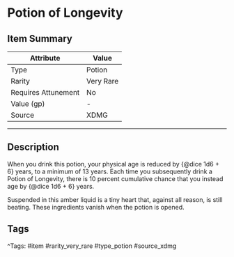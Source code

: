 # Potion of Longevity

## Item Summary

| Attribute            | Value                        |
|----------------------|------------------------------|
| Type                 | Potion |
| Rarity               | Very Rare             |
| Requires Attunement  | No                |
| Value (gp)           | -    |
| Source               | XDMG |

---

## Description

When you drink this potion, your physical age is reduced by {@dice 1d6 + 6} years, to a minimum of 13 years. Each time you subsequently drink a Potion of Longevity, there is 10 percent cumulative chance that you instead age by {@dice 1d6 + 6} years.

Suspended in this amber liquid is a tiny heart that, against all reason, is still beating. These ingredients vanish when the potion is opened.

## Tags

^Tags: #item #rarity_very_rare #type_potion #source_xdmg